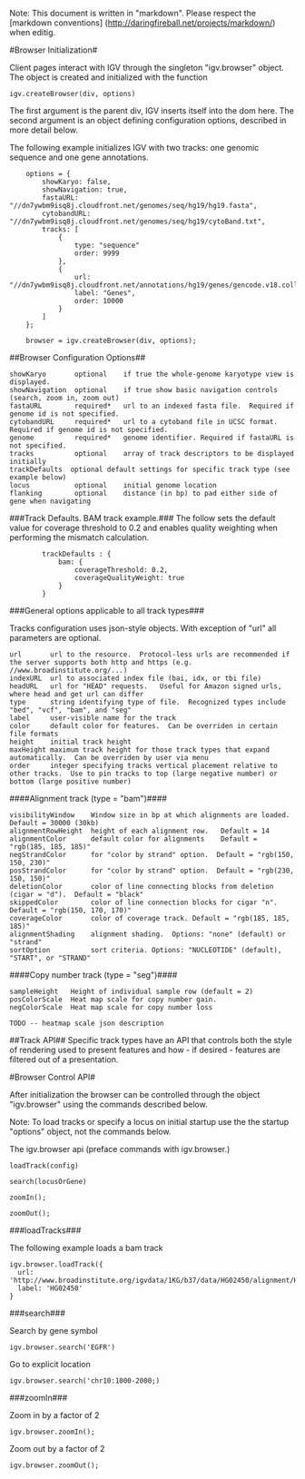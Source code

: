 Note: This document is written in "markdown".  Please respect the [markdown conventions] (http://daringfireball.net/projects/markdown/) when editig.


#Browser Initialization#

Client pages interact with IGV through the singleton "igv.browser" object.  The object is created and initialized with the function

    igv.createBrowser(div, options)

The first argument is the parent div,  IGV  inserts itself into the dom here. The second argument is an object
defining configuration options, described in more detail below.  

The following example initializes IGV with two tracks: one genomic sequence and one gene annotations.  

        options = {
            showKaryo: false,
            showNavigation: true,
            fastaURL: "//dn7ywbm9isq8j.cloudfront.net/genomes/seq/hg19/hg19.fasta",
            cytobandURL: "//dn7ywbm9isq8j.cloudfront.net/genomes/seq/hg19/cytoBand.txt",
            tracks: [
                {
                    type: "sequence"
                    order: 9999
                },
                {
                    url: "//dn7ywbm9isq8j.cloudfront.net/annotations/hg19/genes/gencode.v18.collapsed.bed",
                    label: "Genes",
                    order: 10000
                }
            ]
        };

        browser = igv.createBrowser(div, options);
        
        
        
##Browser Configuration Options##
    
    showKaryo       optional    if true the whole-genome karyotype view is displayed. 
    showNavigation  optional    if true show basic navigation controls (search, zoom in, zoom out)
    fastaURL        required*   url to an indexed fasta file.  Required if genome id is not specified.
    cytobandURL     required*   url to a cytoband file in UCSC format.  Required if genome id is not specified.
    genome          required*   genome identifier. Required if fastaURL is not specified.
    tracks          optional    array of track descriptors to be displayed initially 
    trackDefaults  optional default settings for specific track type (see example below)
    locus           optional    initial genome location
    flanking        optional    distance (in bp) to pad either side of gene when navigating 
            

###Track Defaults. BAM track example.###
The follow sets the default value for coverage threshold to 0.2 and enables quality weighting when performing the mismatch calculation.

            trackDefaults : {
                bam: {
                    coverageThreshold: 0.2,
                    coverageQualityWeight: true
                }
            }
            
###General options applicable to all track types###

Tracks configuration uses json-style objects.   With exception of "url" all parameters are optional.

    url       url to the resource.  Protocol-less urls are recommended if the server supports both http and https (e.g. //www.broadinstitute.org/...)
    indexURL  url to associated index file (bai, idx, or tbi file)
    headURL   url for "HEAD" requests.   Useful for Amazon signed urls, where head and get url can differ
    type      string identifying type of file.  Recognized types include  "bed", "vcf", "bam", and "seg"
    label     user-visible name for the track
    color     default color for features.  Can be overriden in certain file formats
    height    initial track height
    maxHeight maximum track height for those track types that expand automatically.  Can be overriden by user via menu
    order     integer specifying tracks vertical placement relative to other tracks.  Use to pin tracks to top (large negative number) or bottom (large positive number)

####Alignment track (type = "bam")####

    visibilityWindow    Window size in bp at which alignments are loaded.  Default = 30000 (30kb)    
    alignmentRowHeight  height of each alignment row.   Default = 14
    alignmentColor      default color for alignments    Default = "rgb(185, 185, 185)"
    negStrandColor      for "color by strand" option.  Default = "rgb(150, 150, 230)"
    posStrandColor      for "color by strand" option.  Default = "rgb(230, 150, 150)"
    deletionColor       color of line connecting blocks from deletion (cigar = "d").  Default = "black"
    skippedColor        color of line connection blocks for cigar "n". Default = "rgb(150, 170, 170)"
    coverageColor       color of coverage track. Default = "rgb(185, 185, 185)"
    alignmentShading	alignment shading.  Options: "none" (default) or "strand"
    sortOption			sort criteria. Options: "NUCLEOTIDE" (default), "START", or "STRAND"


####Copy number track (type = "seg")####

    sampleHeight   Height of individual sample row (default = 2)
    posColorScale  Heat map scale for copy number gain.
    negColorScale  Heat map scale for copy number loss
    
    TODO -- heatmap scale json description   



##Track API##
Specific track types have an API that controls both the style of rendering used to present features and how - if desired - features are filtered out of a presentation. 

#Browser Control API#

After initialization the browser can be controlled through the object "igv.browser" using the commands described below.

Note:  To load tracks or specify a locus on initial startup use the the startup "options" object, not the commands below.

The igv.browser api  (preface commands with igv.browser.)

    loadTrack(config)
    
    search(locusOrGene) 
    
    zoomIn();
    
    zoomOut();


###loadTracks###

The following example loads a bam track

    igv.browser.loadTrack({
      url: 'http://www.broadinstitute.org/igvdata/1KG/b37/data/HG02450/alignment/HG02450.mapped.ILLUMINA.bwa.ACB.low_coverage.20120522.bam',
      label: 'HG02450'
    }
 
###search###
       
Search by gene symbol

    igv.browser.search('EGFR')

Go to explicit location

    igv.browser.search('chr10:1000-2000;)

###zoomIn###

Zoom in by a factor of 2

    igv.browser.zoomIn();

Zoom out by a factor of 2

    igv.browser.zoomOut();


